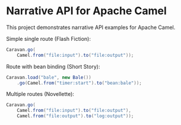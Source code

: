 # Narrative API for Apache Camel

This project demonstrates narrative API examples for Apache Camel.

Simple single route (Flash Fiction):

```java
Caravan.go(
    Camel.from("file:input").to("file:output"));
```

Route with bean binding (Short Story):

```java
Caravan.load("bale", new Bale())
    .go(Camel.from("timer:start").to("bean:bale"));
```

Multiple routes (Novellette):

```java
Caravan.go(
    Camel.from("file:input").to("file:output"),
    Camel.from("file:output").to("log:output"));
```
